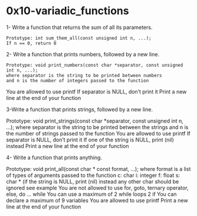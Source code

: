 # 0x10-variadic_functions


1- Write a function that returns the sum of all its parameters.

    Prototype: int sum_them_all(const unsigned int n, ...);
    If n == 0, return 0

2- Write a function that prints numbers, followed by a new line.

    Prototype: void print_numbers(const char *separator, const unsigned int n, ...);
    where separator is the string to be printed between numbers
    and n is the number of integers passed to the function
   You are allowed to use printf
   If separator is NULL, don’t print it
   Print a new line at the end of your function

3-Write a function that prints strings, followed by a new line.

   Prototype: void print_strings(const char *separator, const unsigned int n, ...);
   where separator is the string to be printed between the strings
   and n is the number of strings passed to the function
   You are allowed to use printf
   If separator is NULL, don’t print it
   If one of the string is NULL, print (nil) instead
   Print a new line at the end of your function

4- Write a function that prints anything.

   Prototype: void print_all(const char * const format, ...);
   where format is a list of types of arguments passed to the function
   c: char
   i: integer
   f: float
   s: char * (if the string is NULL, print (nil) instead
   any other char should be ignored
   see example
   You are not allowed to use for, goto, ternary operator, else, do ... while
   You can use a maximum of
   2 while loops
   2 if
   You can declare a maximum of 9 variables
   You are allowed to use printf
   Print a new line at the end of your function
